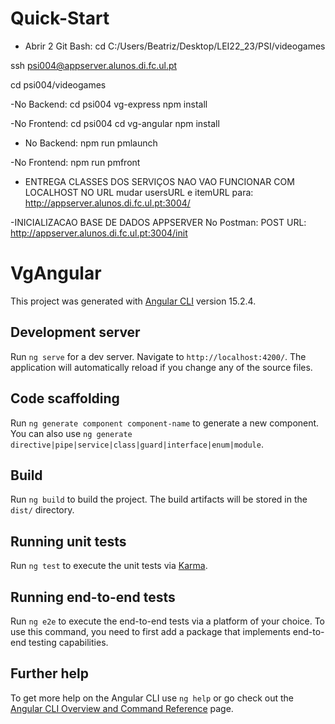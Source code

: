 # Quick-Start
- Abrir 2 Git Bash:
cd C:/Users/Beatriz/Desktop/LEI22_23/PSI/videogames

ssh psi004@appserver.alunos.di.fc.ul.pt

cd psi004/videogames

-No Backend:
cd psi004 
vg-express
npm install

-No Frontend:
cd psi004
cd vg-angular
npm install

- No Backend: 
npm run pmlaunch

-No Frontend:
npm run pmfront

- ENTREGA
CLASSES DOS  SERVIÇOS NAO VAO FUNCIONAR COM LOCALHOST NO URL mudar usersURL e itemURL para:
 http://appserver.alunos.di.fc.ul.pt:3004/ 

-INICIALIZACAO BASE DE DADOS APPSERVER
No Postman:
POST URL: http://appserver.alunos.di.fc.ul.pt:3004/init

# VgAngular

This project was generated with [Angular CLI](https://github.com/angular/angular-cli) version 15.2.4.

## Development server

Run `ng serve` for a dev server. Navigate to `http://localhost:4200/`. The application will automatically reload if you change any of the source files.

## Code scaffolding

Run `ng generate component component-name` to generate a new component. You can also use `ng generate directive|pipe|service|class|guard|interface|enum|module`.

## Build

Run `ng build` to build the project. The build artifacts will be stored in the `dist/` directory.

## Running unit tests

Run `ng test` to execute the unit tests via [Karma](https://karma-runner.github.io).

## Running end-to-end tests

Run `ng e2e` to execute the end-to-end tests via a platform of your choice. To use this command, you need to first add a package that implements end-to-end testing capabilities.

## Further help

To get more help on the Angular CLI use `ng help` or go check out the [Angular CLI Overview and Command Reference](https://angular.io/cli) page.
